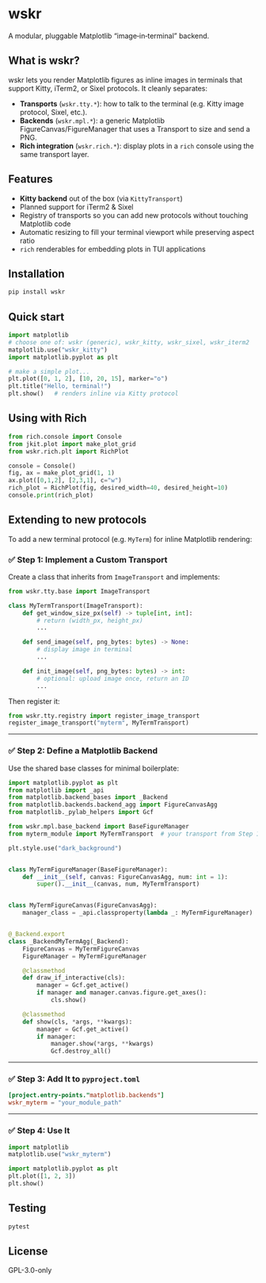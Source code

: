 # wskr

A modular, pluggable Matplotlib “image‐in‐terminal” backend.

## What is wskr?

wskr lets you render Matplotlib figures as inline images in terminals that support Kitty, iTerm2, or Sixel protocols. It cleanly separates:

- **Transports** (`wskr.tty.*`): how to talk to the terminal (e.g. Kitty image protocol, Sixel, etc.).
- **Backends** (`wskr.mpl.*`): a generic Matplotlib FigureCanvas/FigureManager that uses a Transport to size and send a PNG.
- **Rich integration** (`wskr.rich.*`): display plots in a `rich` console using the same transport layer.

## Features

- **Kitty backend** out of the box (via `KittyTransport`)
- Planned support for iTerm2 & Sixel
- Registry of transports so you can add new protocols without touching Matplotlib code
- Automatic resizing to fill your terminal viewport while preserving aspect ratio
- `rich` renderables for embedding plots in TUI applications

## Installation

```bash
pip install wskr
```

## Quick start

```python
import matplotlib
# choose one of: wskr (generic), wskr_kitty, wskr_sixel, wskr_iterm2
matplotlib.use("wskr_kitty")
import matplotlib.pyplot as plt

# make a simple plot...
plt.plot([0, 1, 2], [10, 20, 15], marker="o")
plt.title("Hello, terminal!")
plt.show()   # renders inline via Kitty protocol
```

## Using with Rich

```python
from rich.console import Console
from jkit.plot import make_plot_grid
from wskr.rich.plt import RichPlot

console = Console()
fig, ax = make_plot_grid(1, 1)
ax.plot([0,1,2], [2,3,1], c="w")
rich_plot = RichPlot(fig, desired_width=40, desired_height=10)
console.print(rich_plot)
```

## Extending to new protocols

To add a new terminal protocol (e.g. `MyTerm`) for inline Matplotlib rendering:

### ✅ Step 1: Implement a Custom Transport

Create a class that inherits from `ImageTransport` and implements:

```python
from wskr.tty.base import ImageTransport

class MyTermTransport(ImageTransport):
    def get_window_size_px(self) -> tuple[int, int]:
        # return (width_px, height_px)
        ...

    def send_image(self, png_bytes: bytes) -> None:
        # display image in terminal
        ...

    def init_image(self, png_bytes: bytes) -> int:
        # optional: upload image once, return an ID
        ...
```

Then register it:

```python
from wskr.tty.registry import register_image_transport
register_image_transport("myterm", MyTermTransport)
```

---

### ✅ Step 2: Define a Matplotlib Backend

Use the shared base classes for minimal boilerplate:

```python
import matplotlib.pyplot as plt
from matplotlib import _api
from matplotlib.backend_bases import _Backend
from matplotlib.backends.backend_agg import FigureCanvasAgg
from matplotlib._pylab_helpers import Gcf

from wskr.mpl.base_backend import BaseFigureManager
from myterm_module import MyTermTransport  # your transport from Step 1

plt.style.use("dark_background")


class MyTermFigureManager(BaseFigureManager):
    def __init__(self, canvas: FigureCanvasAgg, num: int = 1):
        super().__init__(canvas, num, MyTermTransport)


class MyTermFigureCanvas(FigureCanvasAgg):
    manager_class = _api.classproperty(lambda _: MyTermFigureManager)


@_Backend.export
class _BackendMyTermAgg(_Backend):
    FigureCanvas = MyTermFigureCanvas
    FigureManager = MyTermFigureManager

    @classmethod
    def draw_if_interactive(cls):
        manager = Gcf.get_active()
        if manager and manager.canvas.figure.get_axes():
            cls.show()

    @classmethod
    def show(cls, *args, **kwargs):
        manager = Gcf.get_active()
        if manager:
            manager.show(*args, **kwargs)
            Gcf.destroy_all()
```

---

### ✅ Step 3: Add It to `pyproject.toml`

```toml
[project.entry-points."matplotlib.backends"]
wskr_myterm = "your_module_path"
```

---

### ✅ Step 4: Use It

```python
import matplotlib
matplotlib.use("wskr_myterm")

import matplotlib.pyplot as plt
plt.plot([1, 2, 3])
plt.show()
```

## Testing

```bash
pytest
```

## License

GPL-3.0-only
